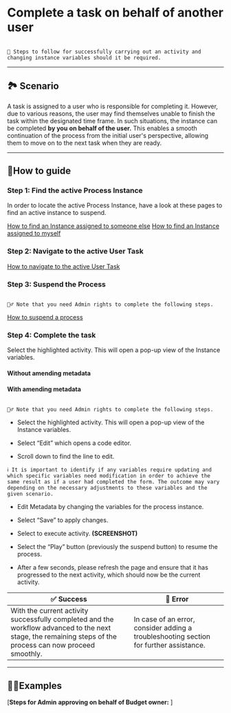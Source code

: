 # Complete a task on behalf of another user


```{admonition} Goal

👟 Steps to follow for successfully carrying out an activity and changing instance variables should it be required.
```

---

## 🏞 **Scenario**

A task is assigned to a user who is responsible for completing it. However, due to various reasons, the user may find themselves unable to finish the task within the designated time frame. In such situations, the instance can be completed **by you** **on behalf of the user.** 
This enables a smooth continuation of the process from the initial user's perspective, allowing them to move on to the next task when they are ready.

---

## 📔How to guide

### Step 1: Find the active Process Instance

In order to locate the active Process Instance, have a look at these pages to find an active instance to suspend.

[How to find an Instance assigned to someone else](https://github.com/sartography/spiff-arena/blob/ec9509339470e876c57766e45eedc9e40b7b0094/docs/how_to/find_an_Instance_assigned_to_someone_else.md)
[How to find an Instance assigned to myself](https://github.com/sartography/spiff-arena/blob/main/docs/how_to/find_an_Instance_assigned_to_myself.md)

### Step 2: Navigate to the active User Task

[How to navigate to the active User Task](https://github.com/sartography/spiff-arena/blob/main/docs/how_to/navigate_to_an_active_process_instance.md) 



### Step 3: Suspend the Process

```{admonition} Note

👷‍♂️ Note that you need Admin rights to complete the following steps.
```

[How to suspend a process](https://github.com/sartography/spiff-arena/blob/main/docs/how_to/resume_a_process.md)

### Step 4: Complete the task

Select the highlighted activity. This will open a pop-up view of the Instance variables.

#### Without amending metadata

#### With amending metadata

```{admonition} Note

👷‍♂️ Note that you need Admin rights to complete the following steps.
```


- Select the highlighted activity. This will open a pop-up view of the Instance variables.

- Select “Edit” which opens a code editor.

- Scroll down to find the line to edit.

```{admonition} Note
ℹ️ It is important to identify if any variables require updating and which specific variables need modification in order to achieve the same result as if a user had completed the form. The outcome may vary depending on the necessary adjustments to these variables and the given scenario.
```

- Edit Metadata by changing the variables for the process instance.

- Select “Save” to apply changes.

- Select to execute activity. **(SCREENSHOT)**

- Select the “Play” button (previously the suspend button) to resume the process.

- After a few seconds, please refresh the page and ensure that it has progressed to the next activity, which should now be the current activity.

| ✅ Success | 🚫 Error |
| --- | --- |
| With the current activity successfully completed and the workflow advanced to the next stage, the remaining steps of the process can now proceed smoothly. | In case of an error, consider adding a troubleshooting section for further assistance. |
---

## 👨‍🏫Examples

[**Steps for Admin** **approving on behalf of Budget owner:** ]

